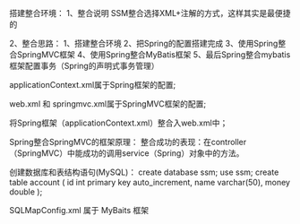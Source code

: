 搭建整合环境：
1、整合说明
   SSM整合选择XML+注解的方式，这样其实是最便捷的
   
2、整合思路：
   1、搭建整合环境
   2、把Spring的配置搭建完成
   3、使用Spring整合SpringMVC框架
   4、使用Spring整合MyBatis框架
   5、最后Spring整合mybatis框架配置事务（Spring的声明式事务管理）
   
applicationContext.xml属于Spring框架的配置;

web.xml 和 springmvc.xml属于SpringMVC框架的配置;

将Spring框架（applicationContext.xml）整合入web.xml中；

Spring整合SpringMVC的框架原理：
整合成功的表现：在controller（SpringMVC）中能成功的调用service（Spring）对象中的方法。


创建数据库和表结构语句(MySQL)：
create database ssm;
use ssm;
create table account (
id int primary key auto_increment,
name varchar(50),
money double
);


SQLMapConfig.xml 属于 MyBaits 框架